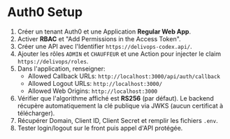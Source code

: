# Auth0 Setup

1. Créer un tenant Auth0 et une Application **Regular Web App**.
2. Activer **RBAC** et "Add Permissions in the Access Token".
3. Créer une API avec l'Identifier `https://delivops-codex.api/`.
4. Ajouter les rôles `ADMIN` et `CHAUFFEUR` et une Action pour injecter le claim `https://delivops/roles`.
5. Dans l'application, renseigner:
   - Allowed Callback URLs: `http://localhost:3000/api/auth/callback`
   - Allowed Logout URLs: `http://localhost:3000/`
   - Allowed Web Origins: `http://localhost:3000`
6. Vérifier que l'algorithme affiché est **RS256** (par défaut).
   Le backend récupère automatiquement la clé publique via JWKS (aucun certificat à télécharger).
7. Récupérer Domain, Client ID, Client Secret et remplir les fichiers `.env`.
8. Tester login/logout sur le front puis appel d'API protégée.
